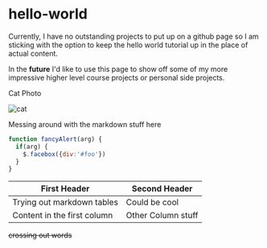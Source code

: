 # hello-world
Currently, I have no outstanding projects to put up on a github page so I am sticking with the option to keep the hello world 
tutorial up in the place of actual content. 

In the **future** I'd like to use this page to show off some of my more impressive higher level course projects or personal side projects. 

Cat Photo

![cat](https://images.pexels.com/photos/2831538/pexels-photo-2831538.jpeg?auto=compress&cs=tinysrgb&dpr=3&h=750&w=1260)




Messing around with the markdown stuff here

```javascript
function fancyAlert(arg) {
  if(arg) {
    $.facebox({div:'#foo'})
  }
}
```
First Header | Second Header
------------ | -------------
Trying out markdown tables | Could be cool
Content in the first column | Other Column stuff

~~crossing out words~~
